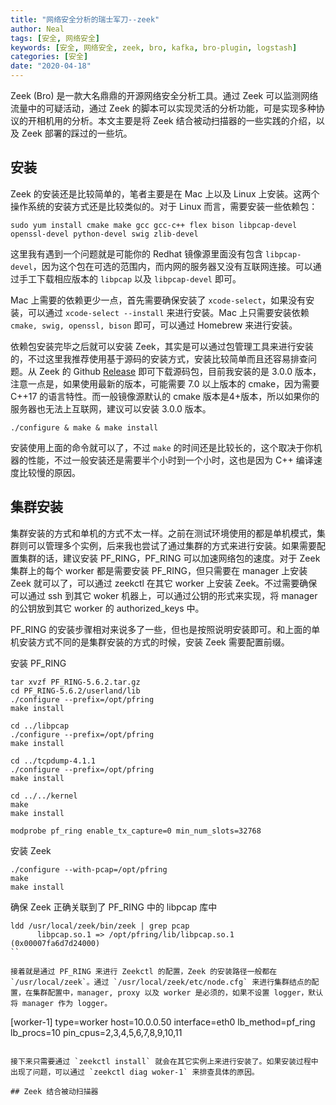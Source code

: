 ```yaml
---
title: "网络安全分析的瑞士军刀--zeek"
author: Neal
tags: [安全, 网络安全]
keywords: [安全, 网络安全, zeek, bro, kafka, bro-plugin, logstash]
categories: [安全]
date: "2020-04-18" 
---
```


Zeek (Bro) 是一款大名鼎鼎的开源网络安全分析工具。通过 Zeek 可以监测网络流量中的可疑活动，通过 Zeek 的脚本可以实现灵活的分析功能，可是实现多种协议的开相机用的分析。本文主要是将 Zeek 结合被动扫描器的一些实践的介绍，以及 Zeek 部署的踩过的一些坑。

## 安装

Zeek 的安装还是比较简单的，笔者主要是在 Mac 上以及 Linux 上安装。这两个操作系统的安装方式还是比较类似的。对于 Linux 而言，需要安装一些依赖包：

```
sudo yum install cmake make gcc gcc-c++ flex bison libpcap-devel openssl-devel python-devel swig zlib-devel
```

这里我有遇到一个问题就是可能你的 Redhat 镜像源里面没有包含 `libpcap-devel`，因为这个包在可选的范围内，而内网的服务器又没有互联网连接。可以通过手工下载相应版本的 `libpcap` 以及 `libpcap-devel` 即可。

Mac 上需要的依赖更少一点，首先需要确保安装了 `xcode-select`，如果没有安装，可以通过 `xcode-select --install` 来进行安装。Mac 上只需要安装依赖 `cmake, swig, openssl, bison` 即可，可以通过 Homebrew 来进行安装。

依赖包安装完毕之后就可以安装 Zeek，其实是可以通过包管理工具来进行安装的，不过这里我推荐使用基于源码的安装方式，安装比较简单而且还容易排查问题。从 Zeek 的 Github [Release](https://github.com/zeek/zeek/releases) 即可下载源码包，目前我安装的是 3.0.0 版本，注意一点是，如果使用最新的版本，可能需要 7.0 以上版本的 cmake，因为需要 C++17 的语言特性。而一般镜像源默认的 cmake 版本是4+版本，所以如果你的服务器也无法上互联网，建议可以安装 3.0.0 版本。

```
./configure & make & make install
```

安装使用上面的命令就可以了，不过 `make` 的时间还是比较长的，这个取决于你机器的性能，不过一般安装还是需要半个小时到一个小时，这也是因为 C++ 编译速度比较慢的原因。

## 集群安装

集群安装的方式和单机的方式不太一样。之前在测试环境使用的都是单机模式，集群则可以管理多个实例，后来我也尝试了通过集群的方式来进行安装。如果需要配置集群的话，建议安装 PF_RING，PF_RING 可以加速网络包的速度。对于 Zeek 集群上的每个 worker 都是需要安装 PF_RING，但只需要在 manager 上安装 Zeek 就可以了，可以通过 zeekctl 在其它 worker 上安装 Zeek。不过需要确保可以通过 ssh 到其它 woker 机器上，可以通过公钥的形式来实现，将 manager 的公钥放到其它 worker 的 authorized_keys 中。

PF_RING 的安装步骤相对来说多了一些，但也是按照说明安装即可。和上面的单机安装方式不同的是集群安装的方式的时候，安装 Zeek 需要配置前缀。

安装 PF_RING

```
tar xvzf PF_RING-5.6.2.tar.gz
cd PF_RING-5.6.2/userland/lib
./configure --prefix=/opt/pfring
make install

cd ../libpcap
./configure --prefix=/opt/pfring
make install

cd ../tcpdump-4.1.1
./configure --prefix=/opt/pfring
make install

cd ../../kernel
make
make install

modprobe pf_ring enable_tx_capture=0 min_num_slots=32768
```

安装 Zeek

```
./configure --with-pcap=/opt/pfring
make 
make install
```

确保 Zeek 正确关联到了 PF_RING 中的 libpcap 库中

```
ldd /usr/local/zeek/bin/zeek | grep pcap
      libpcap.so.1 => /opt/pfring/lib/libpcap.so.1 (0x00007fa6d7d24000)
``

接着就是通过 PF_RING 来进行 Zeekctl 的配置，Zeek 的安装路径一般都在 `/usr/local/zeek`。通过 `/usr/local/zeek/etc/node.cfg` 来进行集群结点的配置，在集群配置中，manager, proxy 以及 worker 是必须的，如果不设置 logger，默认将 manager 作为 logger。

```
[worker-1]
type=worker
host=10.0.0.50
interface=eth0
lb_method=pf_ring
lb_procs=10
pin_cpus=2,3,4,5,6,7,8,9,10,11
```

接下来只需要通过 `zeekctl install` 就会在其它实例上来进行安装了。如果安装过程中出现了问题，可以通过 `zeekctl diag woker-1` 来排查具体的原因。

## Zeek 结合被动扫描器


